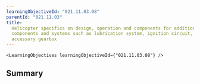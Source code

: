 ```yaml
---
learningObjectiveId: "021.11.03.08"
parentId: "021.11.03"
title:
  Helicopter specifics on design, operation and components for additional
  components and systems such as lubrication system, ignition circuit, starter,
  accessory gearbox
---
```


```tsx eval
<LearningObjectives learningObjectiveId={"021.11.03.08"} />
```

## Summary
